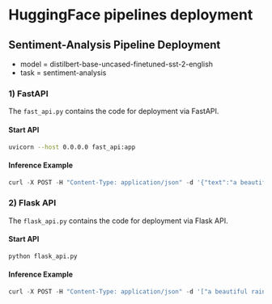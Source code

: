 # HuggingFace pipelines deployment

## Sentiment-Analysis Pipeline Deployment
- model = distilbert-base-uncased-finetuned-sst-2-english
- task = sentiment-analysis

### 1) FastAPI
The `fast_api.py` contains the code for deployment via FastAPI.

#### Start API
```bash
uvicorn --host 0.0.0.0 fast_api:app
```
#### Inference Example
```python
curl -X POST -H "Content-Type: application/json" -d '{"text":"a beautiful rainy day."}' http://localhost:8000/predict
```

### 2) Flask API
The `flask_api.py` contains the code for deployment via Flask API.
#### Start API
```bash
python flask_api.py
```

#### Inference Example
```python
curl -X POST -H "Content-Type: application/json" -d '["a beautiful rainy day."]' http://localhost:8080/predict
```
